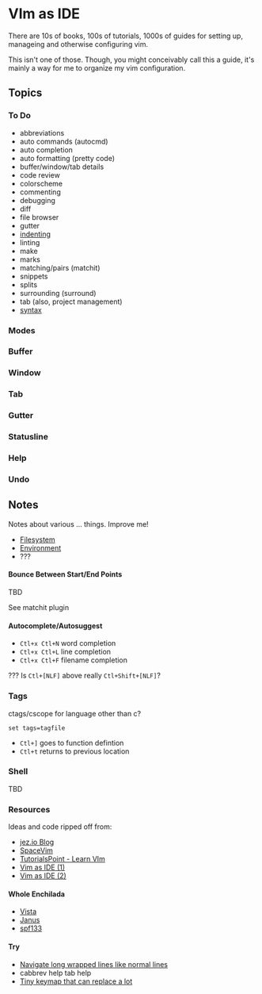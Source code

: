 # VIm as IDE

There are 10s of books, 100s of tutorials, 1000s of guides for setting up,
manageing and otherwise configuring vim.

This isn't one of those. Though, you might conceivably call this a guide, it's
mainly a way for me to organize my vim configuration.

## Topics

### To Do

* abbreviations
* auto commands (autocmd)
* auto completion
* auto formatting (pretty code)
* buffer/window/tab details
* code review
* colorscheme
* commenting
* debugging
* diff
* file browser
* gutter
* [indenting](indenting)
* linting
* make
* marks
* matching/pairs (matchit)
* snippets
* splits
* surrounding (surround)
* tab (also, project management)
* [syntax](syntax)

### Modes

### Buffer

### Window

### Tab

### Gutter

### Statusline

### Help

### Undo

## Notes

Notes about various ... things. Improve me!

* [Filesystem](filesystem)
* [Environment](environment)
* ???

#### Bounce Between Start/End Points

TBD

See matchit plugin

#### Autocomplete/Autosuggest

* `Ctl+x Ctl+N` word completion
* `Ctl+x Ctl+L` line completion
* `Ctl+x Ctl+F` filename completion

??? Is `Ctl+[NLF]` above really `Ctl+Shift+[NLF]`?

### Tags

ctags/cscope for language other than c?

```vim
set tags=tagfile
```

* `Ctl+]` goes to function defintion
* `Ctl+t` returns to previous location

### Shell

TBD

### Resources

Ideas and code ripped off from:

* [jez.io Blog](https://blog.jez.io/)
* [SpaceVim](https://spacevim.org/)
* [TutorialsPoint - Learn VIm](https://www.tutorialspoint.com/vim/)
* [Vim as IDE (1)](https://vim.fandom.com/wiki/Using_vim_as_an_IDE_all_in_one)
* [Vim as IDE (2)](https://vim.fandom.com/wiki/Use_Vim_like_an_IDE)

#### Whole Enchilada

* [Vista](https://github.com/liuchengxu/vista.vim/)
* [Janus](https://github.com/carlhuda/janus.git/)
* [spf133](https://github.com/spf13/spf13-vim.git/)

#### Try

* [Navigate long wrapped lines like normal
    lines](https://github.com/jez/dotfiles/blob/eba0202443de6bcc171dbe6bc133fa9fe02357f7/vimrc#L100-L106)
* cabbrev help tab help
* [Tiny keymap that can replace a lot](https://www.reddit.com/r/vim/comments/umo2kt/tiny_keymap_that_can_replace_a_lot/)
